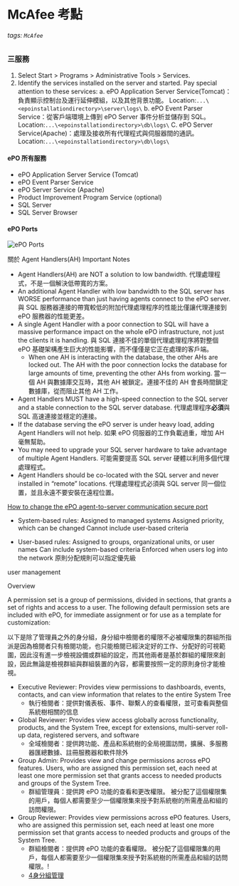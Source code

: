 # McAfee 考點
###### tags: `McAfee`

### 三服務

1. Select Start > Programs > Administrative Tools > Services.
2. Identify the services installed on the server and started. Pay special attention to these services:
    a. ePO Application Server Service(Tomcat)：負責顯示控制台及運行延伸模組，以及其他背景功能。
    Location:`...\<epoinstallationdirectory>\server\logs\`
    b. ePO Event Parser Service：從客戶端環境上傳到 ePO Server 事件分析並儲存到 SQL。
    Location:`...\<epoinstallationdirectory>\db\logs\`
    C. ePO Server Service(Apache)：處理及接收所有代理程式與伺服器間的通訊。
    Location:`...\<epoinstallationdirectory>\db\logs\`

#### ePO 所有服務

- ePO Application Server Service (Tomcat)
- ePO Event Parser Service
- ePO Server Service (Apache)
- Product Improvement Program Service (optional)
- SQL Server
- SQL Server Browser

#### ePO Ports

![ePO Ports](https://i.imgur.com/WDMaW2b.jpg)


關於 Agent Handlers(AH) Important Notes

- Agent Handlers(AH) are NOT a solution to low bandwidth.
    代理處理程式，不是一個解決低帶寬的方案。
- An additional Agent Handler with low bandwidth to the SQL server has WORSE performance than just having agents connect to the ePO server.
    與 SQL 服務器連接的帶寬較低的附加代理處理程序的性能比僅讓代理連接到 ePO 服務器的性能更差。
- A single Agent Handler with a poor connection to SQL will have a massive performance impact on the whole ePO infrastructure, not just the clients it is handling.
    與 SQL 連接不佳的單個代理處理程序將對整個 ePO 基礎架構產生巨大的性能影響，而不僅僅是它正在處理的客戶端。
    - When one AH is interacting with the database, the other AHs are locked out. The AH with the poor connection locks the database for large amounts of time, preventing the other AHs from working.
        當一個 AH 與數據庫交互時，其他 AH 被鎖定。連接不佳的 AH 會長時間鎖定數據庫，從而阻止其他 AH 工作。
- Agent Handlers MUST have a high-speed connection to the SQL server and a stable connection to the SQL server database.
    代理處理程序**必須**與 SQL 高速連接並穩定的連接。
- If the database serving the ePO server is under heavy load, adding Agent Handlers will not help.
    如果 ePO 伺服器的工作負載過重，增加 AH 毫無幫助。
- You may need to upgrade your SQL server hardware to take advantage of multiple Agent Handlers.
    可能需要提高 SQL server 硬體以利用多個代理處理程式。
- Agent Handlers should be co-located with the SQL server and never installed in “remote” locations.
    代理處理程式必須與 SQL server 同一個位置，並且永遠不要安裝在遠程位置。
    
    
    
[How to change the ePO agent-to-server communication secure port](https://kc.mcafee.com/corporate/index?page=content&id=KB72936&actp=null&viewlocale=en_US&showDraft=false&platinum_status=false&locale=en_US)


- System-based rules:
    Assigned to managed systems
    Assigned priority, which can be changed
    Cannot include user-based criteria

- User-based rules:
    Assigned to groups, organizational units, or user names
    Can include system-based criteria
    Enforced when users log into the network
原則分配規則可以指定優先級

user management

Overview

A permission set is a group of permissions, divided in sections, that grants a set of rights and access to a user. The following default permission sets are included with ePO, for immediate assignment or for use as a template for customization:

以下是除了管理員之外的身分組，身分組中檢閱者的權限不必被權限集的群組所指派是因為檢閱者只有檢閱功能，也只能檢閱已經決定好的工作、分配好的可視範圍，因此沒有進一步檢視設備或群組的設定，而其他兩者是基於群組的權限來創設，因此無論是檢視群組與群組裝置的內容，都需要按照一定的原則身份才能檢視。

- Executive Reviewer: Provides view permissions to dashboards, events, contacts, and can view information that relates to the entire System Tree
    - 執行檢閱者：提供對儀表板、事件、聯繫人的查看權限，並可查看與整個系統樹相關的信息
- Global Reviewer: Provides view access globally across functionality, products, and the System Tree, except for extensions, multi-server roll-up data, registered servers, and software
    - 全域檢閱者：提供跨功能、產品和系統樹的全局視圖訪問，擴展、多服務器匯總數據、註冊服務器和軟件除外
- Group Admin: Provides view and change permissions across ePO features. Users, who are assigned this permission set, each need at least one more permission set that grants access to needed products and groups of the System Tree.
    - 群組管理員：提供跨 ePO 功能的查看和更改權限。 被分配了這個權限集的用戶，每個人都需要至少一個權限集來授予對系統樹的所需產品和組的訪問權限。
- Group Reviewer: Provides view permissions across ePO features. Users, who are assigned this permission set, each need at least one more permission set that grants access to needed products and groups of the System Tree.
    - 群組檢閱者：提供跨 ePO 功能的查看權限。 被分配了這個權限集的用戶，每個人都需要至少一個權限集來授予對系統樹的所需產品和組的訪問權限。!
    - [4身分組管理](https://i.imgur.com/4OMRTCq.png)
